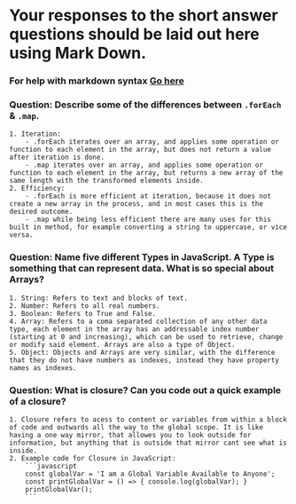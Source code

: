 # Your responses to the short answer questions should be laid out here using Mark Down.
### For help with markdown syntax [Go here](https://github.com/adam-p/markdown-here/wiki/Markdown-Cheatsheet)

### Question: Describe some of the differences between `.forEach` & `.map`.
    1. Iteration:
        - .forEach iterates over an array, and applies some operation or function to each element in the array, but does not return a value after iteration is done.
        - .map iterates over an array, and applies some operation or function to each element in the array, but returns a new array of the same length with the transformed elements inside.
    2. Efficiency:
        - .forEach is more efficient at iteration, because it does not create a new array in the process, and in most cases this is the desired outcome.
        - .map while being less efficient there are many uses for this built in method, for example converting a string to uppercase, or vice versa.
### Question: Name five different Types in JavaScript. A Type is something that can represent data. What is so special about Arrays?
    1. String: Refers to text and blocks of text.
    2. Number: Refers to all real numbers.
    3. Boolean: Refers to True and False.
    4. Array: Refers to a coma separated collection of any other data type, each element in the array has an addressable index number (starting at 0 and increasing), which can be used to retrieve, change or modify said element. Arrays are also a type of Object.
    5. Object: Objects and Arrays are very similar, with the difference that they do not have numbers as indexes, instead they have property names as indexes.
### Question: What is closure? Can you code out a quick example of a closure?
    1. Closure refers to acess to content or variables from within a block of code and outwards all the way to the global scope. It is like having a one way mirror, that allowes you to look outside for information, but anything that is outside that mirror cant see what is inside.
    2. Example code for Closure in JavaScript:
        ```javascript
        const globalVar = 'I am a Global Variable Available to Anyone';
        const printGlobalVar = () => { console.log(globalVar); }
        printGlobalVar();
        ```